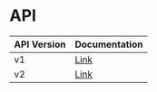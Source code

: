 # API
| API Version | Documentation |
|-------------|---------------|
| v1          | [Link](v1.md) |
| v2          | [Link](v2.md) |